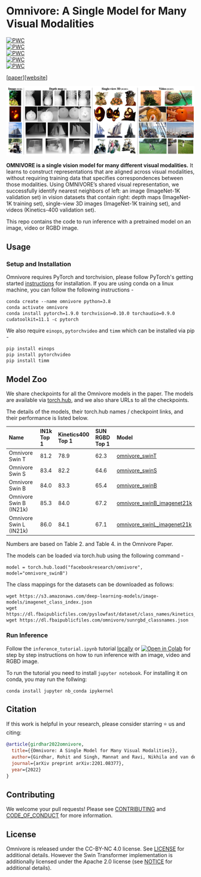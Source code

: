 # Omnivore: A Single Model for Many Visual Modalities

[![PWC](https://img.shields.io/endpoint.svg?url=https://paperswithcode.com/badge/omnivore-a-single-model-for-many-visual/action-recognition-on-epic-kitchens-100)](https://paperswithcode.com/sota/action-recognition-on-epic-kitchens-100?p=omnivore-a-single-model-for-many-visual)  
[![PWC](https://img.shields.io/endpoint.svg?url=https://paperswithcode.com/badge/omnivore-a-single-model-for-many-visual/semantic-segmentation-on-nyu-depth-v2)](https://paperswithcode.com/sota/semantic-segmentation-on-nyu-depth-v2?p=omnivore-a-single-model-for-many-visual)  
[![PWC](https://img.shields.io/endpoint.svg?url=https://paperswithcode.com/badge/omnivore-a-single-model-for-many-visual/scene-recognition-on-sun-rgbd)](https://paperswithcode.com/sota/scene-recognition-on-sun-rgbd?p=omnivore-a-single-model-for-many-visual)  
[![PWC](https://img.shields.io/endpoint.svg?url=https://paperswithcode.com/badge/omnivore-a-single-model-for-many-visual/image-classification-on-inaturalist-2018)](https://paperswithcode.com/sota/image-classification-on-inaturalist-2018?p=omnivore-a-single-model-for-many-visual)  
[![PWC](https://img.shields.io/endpoint.svg?url=https://paperswithcode.com/badge/omnivore-a-single-model-for-many-visual/action-recognition-in-videos-on-something)](https://paperswithcode.com/sota/action-recognition-in-videos-on-something?p=omnivore-a-single-model-for-many-visual)

[[paper](https://arxiv.org/abs/2201.08377)][[website](https://facebookresearch.github.io/omnivore)]

<p align="center">
  <img width='1000' src="./.github/fig1.jpg"/>  
</p>

   **OMNIVORE is a single vision model for many different visual modalities.** It learns to construct representations that are aligned across visual modalities, without requiring training data that specifies correspondences between those modalities. Using OMNIVORE’s shared visual representation, we successfully identify nearest neighbors of left: an image (ImageNet-1K validation set) in vision datasets that contain right: depth maps (ImageNet-1K training set), single-view 3D images (ImageNet-1K training set), and videos (Kinetics-400 validation set).


This repo contains the code to run inference with a pretrained model on an image, video or RGBD image. 


## Usage

### Setup and Installation   

Omnivore requires PyTorch and torchvision, please follow PyTorch's getting started [instructions](https://pytorch.org/get-started/locally/) for installation. If you are using conda on a linux machine, you can follow the following instructions -

```console
conda create --name omnivore python=3.8
conda activate omnivore
conda install pytorch=1.9.0 torchvision=0.10.0 torchaudio=0.9.0 cudatoolkit=11.1 -c pytorch
```

We also require `einops`, `pytorchvideo` and `timm` which can be installed via pip -
```console
pip install einops
pip install pytorchvideo
pip install timm
```

## Model Zoo 

We share checkpoints for all the Omnivore models in the paper. The models are available via [torch.hub](https://pytorch.org/docs/stable/hub.html), and we also share URLs to all the checkpoints.

The details of the models, their torch.hub names / checkpoint links, and their performance is listed below.

| Name      | IN1k Top 1 | Kinetics400 Top 1     | SUN RGBD Top 1     | Model   |
| :---        |    :----   |          :--- | :--- |:--- |
| Omnivore Swin T      | 81.2       | 78.9   |62.3   | [omnivore_swinT](https://dl.fbaipublicfiles.com/omnivore/models/swinT_checkpoint.torch)   
| Omnivore Swin S   | 83.4       | 82.2      |64.6  | [omnivore_swinS](https://dl.fbaipublicfiles.com/omnivore/models/swinS_checkpoint.torch)  |
| Omnivore Swin B      | 84.0       | 83.3   |65.4   | [omnivore_swinB](https://dl.fbaipublicfiles.com/omnivore/models/swinB_checkpoint.torch)   |
| Omnivore Swin B (IN21k)   | 85.3       | 84.0      |67.2   | [omnivore_swinB_imagenet21k](https://dl.fbaipublicfiles.com/omnivore/models/swinB_In21k_checkpoint.torch)   |
| Omnivore Swin L (IN21k)      | 86.0       | 84.1   |67.1   | [omnivore_swinL_imagenet21k](https://dl.fbaipublicfiles.com/omnivore/models/swinL_In21k_checkpoint.torch) |

Numbers are based on Table 2. and Table 4. in the Omnivore Paper.

The models can be loaded via torch.hub using the following command -

```
model = torch.hub.load("facebookresearch/omnivore", model="omnivore_swinB")
```

The class mappings for the datasets can be downloaded as follows: 

```
wget https://s3.amazonaws.com/deep-learning-models/image-models/imagenet_class_index.json 
wget https://dl.fbaipublicfiles.com/pyslowfast/dataset/class_names/kinetics_classnames.json 
wget https://dl.fbaipublicfiles.com/omnivore/sunrgbd_classnames.json
```

### Run Inference 

Follow the `inference_tutorial.ipynb` tutorial [locally](https://github.com/facebookresearch/omnivore/blob/main/inference_tutorial.ipynb) or [![Open in Colab](https://colab.research.google.com/assets/colab-badge.svg)](https://colab.research.google.com/github/facebookresearch/omnivore/blob/main/inference_tutorial.ipynb) for step by step instructions on how to run inference with an image, video and RGBD image.

To run the tutorial you need to install `jupyter notebook`. For installing it on conda, you may run the follwing:

```
conda install jupyter nb_conda ipykernel
```

## Citation

If this work is helpful in your research, please consider starring :star: us and citing:  

```bibtex
@article{girdhar2022omnivore,
  title={{Omnivore: A Single Model for Many Visual Modalities}},
  author={Girdhar, Rohit and Singh, Mannat and Ravi, Nikhila and van der Maaten, Laurens and Joulin, Armand and Misra, Ishan},
  journal={arXiv preprint arXiv:2201.08377},
  year={2022}
}
```

## Contributing
We welcome your pull requests! Please see [CONTRIBUTING](CONTRIBUTING.md) and [CODE_OF_CONDUCT](CODE_OF_CONDUCT.md) for more information.

## License
Omnivore is released under the CC-BY-NC 4.0 license. See [LICENSE](LICENSE) for additional details. However the Swin Transformer implementation is additionally licensed under the Apache 2.0 license (see [NOTICE](NOTICE) for additional details).

